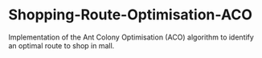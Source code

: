 # Shopping-Route-Optimisation-ACO
Implementation of the Ant Colony Optimisation (ACO) algorithm to identify an optimal route to shop in mall.
